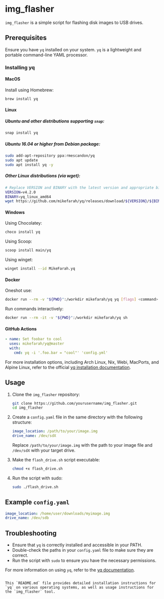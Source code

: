 # img_flasher

`img_flasher` is a simple script for flashing disk images to USB drives.

## Prerequisites

Ensure you have `yq` installed on your system. `yq` is a lightweight and portable command-line YAML processor.

### Installing yq

#### MacOS
Install using Homebrew:
```bash
brew install yq
```

#### Linux
##### Ubuntu and other distributions supporting `snap`:
```bash
snap install yq
```

##### Ubuntu 16.04 or higher from Debian package:
```bash
sudo add-apt-repository ppa:rmescandon/yq
sudo apt update
sudo apt install yq -y
```

##### Other Linux distributions (via wget):
```bash
# Replace VERSION and BINARY with the latest version and appropriate binary for your system
VERSION=v4.2.0
BINARY=yq_linux_amd64
wget https://github.com/mikefarah/yq/releases/download/${VERSION}/${BINARY}.tar.gz -O - | tar xz && mv ${BINARY} /usr/bin/yq
```

#### Windows
Using Chocolatey:
```bash
choco install yq
```

Using Scoop:
```bash
scoop install main/yq
```

Using winget:
```bash
winget install --id MikeFarah.yq
```

#### Docker
Oneshot use:
```bash
docker run --rm -v "${PWD}":/workdir mikefarah/yq yq [flags] <command> FILE...
```

Run commands interactively:
```bash
docker run --rm -it -v "${PWD}":/workdir mikefarah/yq sh
```

#### GitHub Actions
```yaml
- name: Set foobar to cool
  uses: mikefarah/yq@master
  with:
    cmd: yq -i '.foo.bar = "cool"' 'config.yml'
```

For more installation options, including Arch Linux, Nix, Webi, MacPorts, and Alpine Linux, refer to the official [yq installation documentation](https://github.com/mikefarah/yq#install).

## Usage

1. Clone the `img_flasher` repository:
    ```bash
    git clone https://github.com/yourusername/img_flasher.git
    cd img_flasher
    ```

2. Create a `config.yaml` file in the same directory with the following structure:
    ```yaml
    image_location: /path/to/your/image.img
    drive_name: /dev/sdX
    ```

    Replace `/path/to/your/image.img` with the path to your image file and `/dev/sdX` with your target drive.

3. Make the `flash_drive.sh` script executable:
    ```bash
    chmod +x flash_drive.sh
    ```

4. Run the script with sudo:
    ```bash
    sudo ./flash_drive.sh
    ```

## Example `config.yaml`
```yaml
image_location: /home/user/downloads/myimage.img
drive_name: /dev/sdb
```

## Troubleshooting

- Ensure that `yq` is correctly installed and accessible in your PATH.
- Double-check the paths in your `config.yaml` file to make sure they are correct.
- Run the script with `sudo` to ensure you have the necessary permissions.

For more information on using `yq`, refer to the [yq documentation](https://mikefarah.gitbook.io/yq/).
```

This `README.md` file provides detailed installation instructions for `yq` on various operating systems, as well as usage instructions for the `img_flasher` tool.
